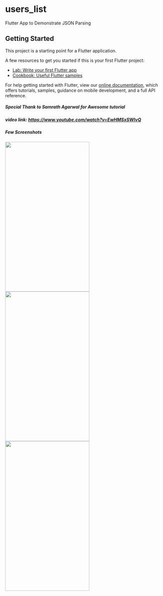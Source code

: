 # users_list

Flutter App to Demonstrate JSON Parsing


## Getting Started

This project is a starting point for a Flutter application.

A few resources to get you started if this is your first Flutter project:

- [Lab: Write your first Flutter app](https://flutter.dev/docs/get-started/codelab)
- [Cookbook: Useful Flutter samples](https://flutter.dev/docs/cookbook)

For help getting started with Flutter, view our
[online documentation](https://flutter.dev/docs), which offers tutorials,
samples, guidance on mobile development, and a full API reference.

##### Special Thank to Samrath Agarwal for Awesome tutorial
##### video link: https://www.youtube.com/watch?v=EwHMSxSWIvQ

##### Few Screenshots

<table>
  <tr>
    <img src = "https://ibb.co/1m1zFMM" height=480 width=270>
  </tr>
  
   <tr>
    <img src = "https://ibb.co/bQRHRPJ" height=480 width=270>
  </tr>
  
   <tr>
    <img src = "https://ibb.co/nQ6YmDh" height=480 width=270>
  </tr>
  
 </table>
  
